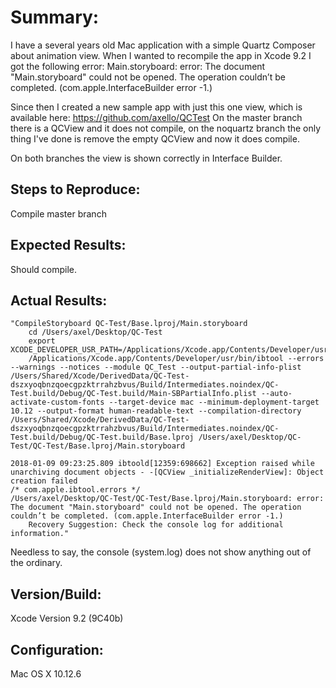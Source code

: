 # Summary:
I have a several years old Mac application with a simple Quartz Composer about animation view. When I wanted to recompile the app in Xcode 9.2 I got the following error:
Main.storyboard: error: The document "Main.storyboard" could not be opened. The operation couldn’t be completed. (com.apple.InterfaceBuilder error -1.)

Since then I created a new sample app with just this one view, which is available here: https://github.com/axello/QCTest
On the master branch there is a QCView and it does not compile, on the noquartz branch the only thing I've done is remove the empty QCView and now it does compile.

On both branches the view is shown correctly in Interface Builder.

## Steps to Reproduce:
Compile master branch

## Expected Results:
Should compile.

## Actual Results:
```Compilation returns the error:
"CompileStoryboard QC-Test/Base.lproj/Main.storyboard
    cd /Users/axel/Desktop/QC-Test
    export XCODE_DEVELOPER_USR_PATH=/Applications/Xcode.app/Contents/Developer/usr/bin/..
    /Applications/Xcode.app/Contents/Developer/usr/bin/ibtool --errors --warnings --notices --module QC_Test --output-partial-info-plist /Users/Shared/Xcode/DerivedData/QC-Test-dszxyoqbnzqoecgpzktrrahzbvus/Build/Intermediates.noindex/QC-Test.build/Debug/QC-Test.build/Main-SBPartialInfo.plist --auto-activate-custom-fonts --target-device mac --minimum-deployment-target 10.12 --output-format human-readable-text --compilation-directory /Users/Shared/Xcode/DerivedData/QC-Test-dszxyoqbnzqoecgpzktrrahzbvus/Build/Intermediates.noindex/QC-Test.build/Debug/QC-Test.build/Base.lproj /Users/axel/Desktop/QC-Test/QC-Test/Base.lproj/Main.storyboard

2018-01-09 09:23:25.809 ibtoold[12359:698662] Exception raised while unarchiving document objects - -[QCView _initializeRenderView]: Object creation failed
/* com.apple.ibtool.errors */
/Users/axel/Desktop/QC-Test/QC-Test/Base.lproj/Main.storyboard: error: The document "Main.storyboard" could not be opened. The operation couldn’t be completed. (com.apple.InterfaceBuilder error -1.)
    Recovery Suggestion: Check the console log for additional information."
```
Needless to say, the console (system.log) does not show anything out of the ordinary.

## Version/Build:
Xcode Version 9.2 (9C40b)

## Configuration:
Mac OS X 10.12.6
